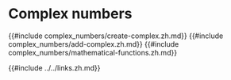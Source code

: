 # Complex numbers

{{#include complex_numbers/create-complex.zh.md}}
{{#include complex_numbers/add-complex.zh.md}}
{{#include complex_numbers/mathematical-functions.zh.md}}

{{#include ../../links.zh.md}}
